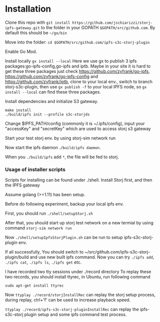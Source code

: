 # Installation

Clone this repo with `git install https://github.com/jschiarizzi/storj-ipfs-gateway.git` to the folder in your GOPATH `$GOPATH/src/github.com`. By default this should be `~/go/bin`

Move into the folder:
`cd $GOPATH/src/github.com/ipfs-s3c-storj-plugin`

Enable Go Mod.

Install locally
`gx install --local`
Here we use gx to publish 3 ipfs packages:go-ipfs-config,go-ipfs and iptb.  Maybe in your site it is hard to get these three packages
just check https://github.com/zyfrank/go-ipfs, https://github.com/zyfrank/go-ipfs-config and https://github.com/zyfrank/iptb, clone to your local env., switch to branch storj-s3c-plugin, then use `gx publish -f` to your local IPFS node, so `gx install --local` can find these three packages.

Install dependencies and initialize S3 gateway.
```
make install
./build/ipfs init --profile s3c-storjds
```

Change $IPFS_PATH/config (commonly it is ~/.ipfs/config),  input your "accessKey" and "secretKey" which are used to access storj s3 gateway

Start your test storj env. by using storj-sim network run

Now start the ipfs daemon .`/build/ipfs daemon`.

When you `./build/ipfs` add `*`, the file will be fed to storj.

### Usage of installer scripts

Scripts for installing can be found under ./shell. Install Storj first, and then the IPFS gateway

Assume golang (>=1.11) has been setup.

Before do following experiment, backup your local ipfs env.

First, you should run ```./shell/setupStorj.sh```

After that, you should start up storj test network on a new termial by using command  ```storj-sim network run```

Now ```./shell/setupIpfsStorjPlugin.sh``` can be run to setup ipfs-s3c-storj-plugin env.

If all successfully, You should switch to ~/src/github.com/ipfs-s3c-storj-plugin/build and use new built ipfs command. Now you can try ```./ipfs add```, ```./ipfs cat```, ```./ipfs ls```, ```./ipfs get``` etc.  


I have recorded two tty sessions under ./record directory
To replay these two records, you should install ttyrec, in Ubuntu, run following command

```sudo apt-get install ttyrec```

Now
```ttyplay ./record/storjInstallRec``` can replay the storj setup process, during replay, ctrl+'f' can be used to increase playback speed.

```ttyplay ./record/ipfs-s3c-storj-pluginInstallRec``` can replay the ipfs-s3c-storj plugin setup and some ipfs command test process.
